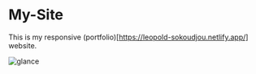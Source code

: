 # My-Site
This is my responsive (portfolio)[https://leopold-sokoudjou.netlify.app/] website. 

![glance](https://github.com/user-attachments/assets/b77544fd-1bdd-49e9-8b07-ef14a7c5101c)
